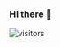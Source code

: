### Hi there 👋

![visitors](https://visitor-badge.glitch.me/badge?page_id=${your.username}.${your.repo.id})

